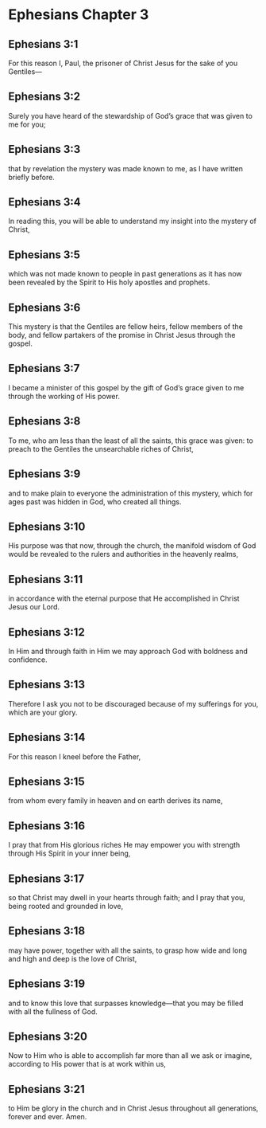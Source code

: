 # Ephesians Chapter 3

## Ephesians 3:1
For this reason I, Paul, the prisoner of Christ Jesus for the sake of you Gentiles—

## Ephesians 3:2
Surely you have heard of the stewardship of God’s grace that was given to me for you;

## Ephesians 3:3
that by revelation the mystery was made known to me, as I have written briefly before.

## Ephesians 3:4
In reading this, you will be able to understand my insight into the mystery of Christ,

## Ephesians 3:5
which was not made known to people in past generations as it has now been revealed by the Spirit to His holy apostles and prophets.

## Ephesians 3:6
This mystery is that the Gentiles are fellow heirs, fellow members of the body, and fellow partakers of the promise in Christ Jesus through the gospel.

## Ephesians 3:7
I became a minister of this gospel by the gift of God’s grace given to me through the working of His power.

## Ephesians 3:8
To me, who am less than the least of all the saints, this grace was given: to preach to the Gentiles the unsearchable riches of Christ,

## Ephesians 3:9
and to make plain to everyone the administration of this mystery, which for ages past was hidden in God, who created all things.

## Ephesians 3:10
His purpose was that now, through the church, the manifold wisdom of God would be revealed to the rulers and authorities in the heavenly realms,

## Ephesians 3:11
in accordance with the eternal purpose that He accomplished in Christ Jesus our Lord.

## Ephesians 3:12
In Him and through faith in Him we may approach God with boldness and confidence.

## Ephesians 3:13
Therefore I ask you not to be discouraged because of my sufferings for you, which are your glory.

## Ephesians 3:14
For this reason I kneel before the Father,

## Ephesians 3:15
from whom every family in heaven and on earth derives its name,

## Ephesians 3:16
I pray that from His glorious riches He may empower you with strength through His Spirit in your inner being,

## Ephesians 3:17
so that Christ may dwell in your hearts through faith; and I pray that you, being rooted and grounded in love,

## Ephesians 3:18
may have power, together with all the saints, to grasp how wide and long and high and deep is the love of Christ,

## Ephesians 3:19
and to know this love that surpasses knowledge—that you may be filled with all the fullness of God.

## Ephesians 3:20
Now to Him who is able to accomplish far more than all we ask or imagine, according to His power that is at work within us,

## Ephesians 3:21
to Him be glory in the church and in Christ Jesus throughout all generations, forever and ever. Amen.
